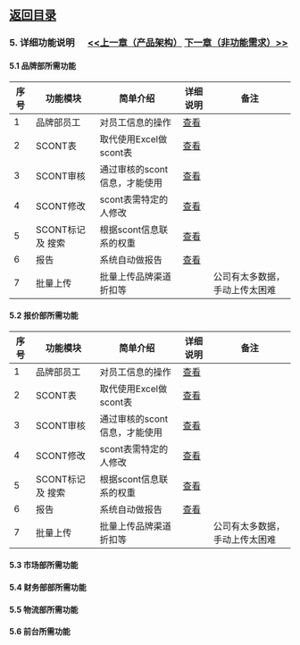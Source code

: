 
## [返回目录](../readme.md)   
### 5. 详细功能说明 &nbsp;&nbsp;&nbsp;&nbsp; [<<上一章（产品架构）](./4_Structure.md) [下一章（非功能需求）>>](./6_NotFunction.md)

#### 5.1 品牌部所需功能
序号 |      功能模块     |            简单介绍          |      详细说明      |  备注
---- | ---------------- | --------------------------- | ----------------- | -------
  1  |     品牌部员工    |       对员工信息的操作       | [查看](./5_File/1001brand.md) | 
  2  |     SCONT表      |    取代使用Excel做scont表    | [查看](./5_File/1002brand.md) | 
  3  |    SCONT审核     | 通过审核的scont信息，才能使用 | [查看](./5_File/1003brand.md) | 
  4  |    SCONT修改     |    scont表需特定的人修改     | [查看](./5_File/1004brand.md) | 
  5  | SCONT标记 及 搜索 |    根据scont信息联系的权重   | [查看](./5_File/1005brand.md) | 
  6  |       报告       |       系统自动做报告         | [查看](./5_File/1006brand.md) | 
  7  |     批量上传     |    批量上传品牌渠道折扣等     |                    | 公司有太多数据，手动上传太困难
#### 5.2 报价部所需功能
序号 |      功能模块     |            简单介绍          |      详细说明      |  备注
---- | ---------------- | --------------------------- | ----------------- | -------
  1  |     品牌部员工    |       对员工信息的操作       | [查看](./5_File/2001brand.md) | 
  2  |     SCONT表      |    取代使用Excel做scont表    | [查看](./5_File/2002brand.md) | 
  3  |    SCONT审核     | 通过审核的scont信息，才能使用 | [查看](./5_File/2003brand.md) | 
  4  |    SCONT修改     |    scont表需特定的人修改     | [查看](./5_File/2004brand.md) | 
  5  | SCONT标记 及 搜索 |    根据scont信息联系的权重   | [查看](./5_File/2005brand.md) | 
  6  |       报告       |       系统自动做报告         | [查看](./5_File/2006brand.md) | 
  7  |     批量上传     |    批量上传品牌渠道折扣等     |                    | 公司有太多数据，手动上传太困难
#### 5.3 市场部所需功能
#### 5.4 财务部部所需功能
#### 5.5 物流部所需功能
#### 5.6 前台所需功能
